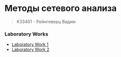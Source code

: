 # Методы сетевого анализа
> K33401 - Рейнгеверц Вадим

### Laboratory Works
- [Laboratory Work 1](Laboratory%20Work%201/Readme.md)
- [Laboratory Work 2](Laboratory%20Work%202/Readme.md)
